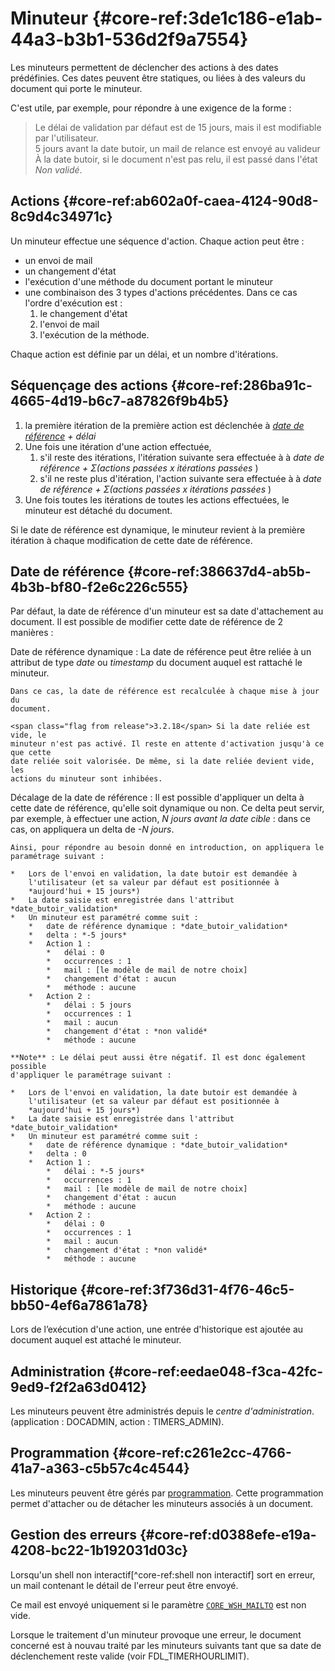 # Minuteur {#core-ref:3de1c186-e1ab-44a3-b3b1-536d2f9a7554}

Les minuteurs permettent de déclencher des actions à des dates prédéfinies. Ces
dates peuvent être statiques, ou liées à des valeurs du document qui porte le
minuteur.

C'est utile, par exemple, pour répondre à une exigence de la forme :

>   Le délai de validation par défaut est de 15 jours, mais il est modifiable
    par l'utilisateur.  
    5 jours avant la date butoir, un mail de relance est envoyé au valideur  
    À la date butoir, si le document n'est pas relu, il est passé dans l'état
    *Non validé*.

## Actions {#core-ref:ab602a0f-caea-4124-90d8-8c9d4c34971c}

Un minuteur effectue une séquence d'action. Chaque action peut être :

*   un envoi de mail
*   un changement d'état
*   l'exécution d'une méthode du document portant le minuteur
*   une combinaison des 3 types d'actions précédentes. Dans ce cas l'ordre
    d'exécution est :
    1. le changement d'état
    1. l'envoi de mail
    1. l'exécution de la méthode.

Chaque action est définie par un délai, et un nombre d'itérations.

## Séquençage des actions {#core-ref:286ba91c-4665-4d19-b6c7-a87826f9b4b5}

1.  la première itération de la première action est déclenchée à
    *[date de référence][date_de_reference] + délai*
2.  Une fois une itération d'une action effectuée,
    1.  s'il reste des itérations, l'itération suivante sera effectuée à
         à *date de référence + Σ(actions passées x itérations passées* )
    2.  s'il ne reste plus d'itération, l'action suivante sera effectuée à
         à *date de référence + Σ(actions passées x itérations passées* )
3.  Une fois toutes les itérations de toutes les actions effectuées, le minuteur
    est détaché du document.

<span class="flag nota-bene"/>Si le date de référence est dynamique, le minuteur
revient à la première itération à chaque modification de cette date de
référence. 

## Date de référence {#core-ref:386637d4-ab5b-4b3b-bf80-f2e6c226c555}

Par défaut, la date de référence d'un minuteur est sa date d'attachement au
document. Il est possible de modifier cette date de référence de 2 manières :

Date de référence dynamique
:   La date de référence peut être reliée à un attribut de type *date* ou 
    *timestamp* du document auquel est rattaché le minuteur.
    
    Dans ce cas, la date de référence est recalculée à chaque mise à jour du
    document.
    
    <span class="flag from release">3.2.18</span> Si la date reliée est vide, le
    minuteur n'est pas activé. Il reste en attente d'activation jusqu'à ce que cette
    date reliée soit valorisée. De même, si la date reliée devient vide, les 
    actions du minuteur sont inhibées.

Décalage de la date de référence
:   Il est possible d'appliquer un delta à cette date de référence, qu'elle soit
    dynamique ou non. Ce delta peut servir, par exemple, à effectuer une action,
    *N jours avant la date cible* : dans ce cas, on appliquera un delta de
    *-N jours*.
    
    Ainsi, pour répondre au besoin donné en introduction, on appliquera le
    paramétrage suivant :
    
    *   Lors de l'envoi en validation, la date butoir est demandée à
        l'utilisateur (et sa valeur par défaut est positionnée à
        *aujourd'hui + 15 jours*)
    *   La date saisie est enregistrée dans l'attribut *date_butoir_validation*
    *   Un minuteur est paramétré comme suit :
        *   date de référence dynamique : *date_butoir_validation*
        *   delta : *-5 jours*
        *   Action 1 :
            *   délai : 0
            *   occurrences : 1
            *   mail : [le modèle de mail de notre choix]
            *   changement d'état : aucun
            *   méthode : aucune
        *   Action 2 :
            *   délai : 5 jours
            *   occurrences : 1
            *   mail : aucun
            *   changement d'état : *non validé*
            *   méthode : aucune
            
    **Note** : Le délai peut aussi être négatif. Il est donc également possible
    d'appliquer le paramétrage suivant :
    
    *   Lors de l'envoi en validation, la date butoir est demandée à
        l'utilisateur (et sa valeur par défaut est positionnée à
        *aujourd'hui + 15 jours*)
    *   La date saisie est enregistrée dans l'attribut *date_butoir_validation*
    *   Un minuteur est paramétré comme suit :
        *   date de référence dynamique : *date_butoir_validation*
        *   delta : 0
        *   Action 1 :
            *   délai : *-5 jours*
            *   occurrences : 1
            *   mail : [le modèle de mail de notre choix]
            *   changement d'état : aucun
            *   méthode : aucune
        *   Action 2 :
            *   délai : 0
            *   occurrences : 1
            *   mail : aucun
            *   changement d'état : *non validé*
            *   méthode : aucune

## Historique {#core-ref:3f736d31-4f76-46c5-bb50-4ef6a7861a78}

Lors de l’exécution d'une action, une entrée d'historique est ajoutée au
document auquel est attaché le minuteur.

## Administration {#core-ref:eedae048-f3ca-42fc-9ed9-f2f2a63d0412}

Les minuteurs peuvent être administrés depuis le _centre d'administration_.
(application : DOCADMIN, action : TIMERS_ADMIN).

## Programmation {#core-ref:c261e2cc-4766-41a7-a363-c5b57c4c4544}

Les minuteurs peuvent être gérés par [programmation][doctimers]. Cette
programmation permet d'attacher ou de détacher les minuteurs associés à un
document.

## Gestion des erreurs {#core-ref:d0388efe-e19a-4208-bc22-1b192031d03c}

Lorsqu'un shell non interactif[^core-ref:shell non interactif] sort en erreur,
un mail contenant le détail de l'erreur peut être envoyé.

Ce mail est envoyé uniquement si le paramètre [`CORE_WSH_MAILTO`][core-ref:CORE_WSH_MAILTO] est non vide.

<span class="flag inline nota-bene"/> Lorsque le traitement d'un minuteur provoque une erreur,
le document concerné est à nouvau traité par les minuteurs suivants
tant que sa date de déclenchement reste valide (voir FDL_TIMERHOURLIMIT).

<!-- links -->

[core-ref:CORE_WSH_MAILTO]: #core-ref:6457a9c1-8b3e-4fd1-913a-8f9e133fc7a4
[date_de_reference]: #core-ref:386637d4-ab5b-4b3b-bf80-f2e6c226c555
[doctimers]:   #core-ref:6403d0d7-9e4c-42e9-8a07-a2256a7c43f7
